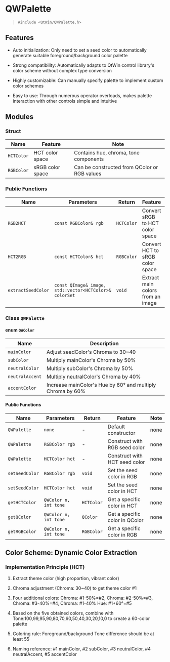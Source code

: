 # QWPalette

> `#include <QtWin/QWPalette.h>`

## Features

- Auto initialization: Only need to set a seed color to automatically generate suitable foreground/background color palette

- Strong compatibility: Automatically adapts to QtWin control library's color scheme without complex type conversion

- Highly customizable: Can manually specify palette to implement custom color schemes

- Easy to use: Through numerous operator overloads, makes palette interaction with other controls simple and intuitive

## Modules

### Struct

| Name | Feature | Note |
| --- | --- | --- |
| `HCTColor` | HCT color space | Contains hue, chroma, tone components |
| `RGBColor` | sRGB color space | Can be constructed from QColor or RGB values |

### Public Functions

| Name | Parameters | Return |  Feature | Note |
| --- | --- | --- | --- | --- |
| `RGB2HCT` | `const RGBColor& rgb` | `HCTColor` | Convert sRGB to HCT color space | none |
| `HCT2RGB` | `const HCTColor& hct` | `RGBColor` | Convert HCT to sRGB color space | none |
| `extractSeedColor` | `const QImage& image, std::vector<HCTColor>& colorSet` | `void` | Extract main colors from an image | none |

### Class `QWPalette`

#### enum `QWColor`

| Name | Description |
| --- | --- |
| `mainColor` | Adjust seedColor's Chroma to 30~40 |
| `subColor` | Multiply mainColor's Chroma by 50% |
| `neutralColor` | Multiply subColor's Chroma by 50% |
| `neutralAccent` | Multiply neutralColor's Chroma by 40% |
| `accentColor` | Increase mainColor's Hue by 60° and multiply Chroma by 60% |

#### Public Functions

| Name | Parameters | Return | Feature | Note |
| --- | --- | --- | --- | --- |
| `QWPalette` | `none` | - | Default constructor | none |
| `QWPalette` | `RGBColor rgb` | - | Construct with RGB seed color | none |
| `QWPalette` | `HCTColor hct` | - | Construct with HCT seed color | none |
| `setSeedColor` | `RGBColor rgb` | `void` | Set the seed color in RGB | none |
| `setSeedColor` | `HCTColor hct` | `void` | Set the seed color in HCT | none |
| `getHCTColor` | `QWColor n, int tone` | `HCTColor` | Get a specific color in HCT | none |
| `getQColor` | `QWColor n, int tone` | `QColor` | Get a specific color in QColor | none |
| `getRGBColor` | `QWColor n, int tone` | `RGBColor` | Get a specific color in RGB | none |

## Color Scheme: Dynamic Color Extraction

### Implementation Principle (HCT)

1. Extract theme color (high proportion, vibrant color)

2. Chroma adjustment (Chroma: 30~40) to get theme color #1

3. Four additional colors: Chroma: #1-50%=#2, Chroma: #2-50%=#3, Chroma: #3-40%=#4, Chroma: #1-40% Hue: #1+60°=#5

4. Based on the five obtained colors, combine with Tone:100,99,95,90,80,70,60,50,40,30,20,10,0 to create a 60-color palette

5. Coloring rule: Foreground/background Tone difference should be at least 55

6. Naming reference: #1 mainColor, #2 subColor, #3 neutralColor, #4 neutralAccent, #5 accentColor
